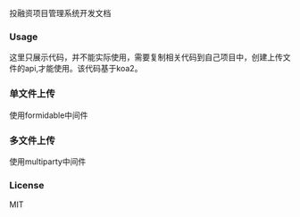 投融资项目管理系统开发文档
### Usage
 这里只展示代码，并不能实际使用，需要复制相关代码到自己项目中，创建上传文件的api,才能使用。该代码基于koa2。
### 单文件上传
使用formidable中间件
### 多文件上传
使用multiparty中间件

### License

MIT


 